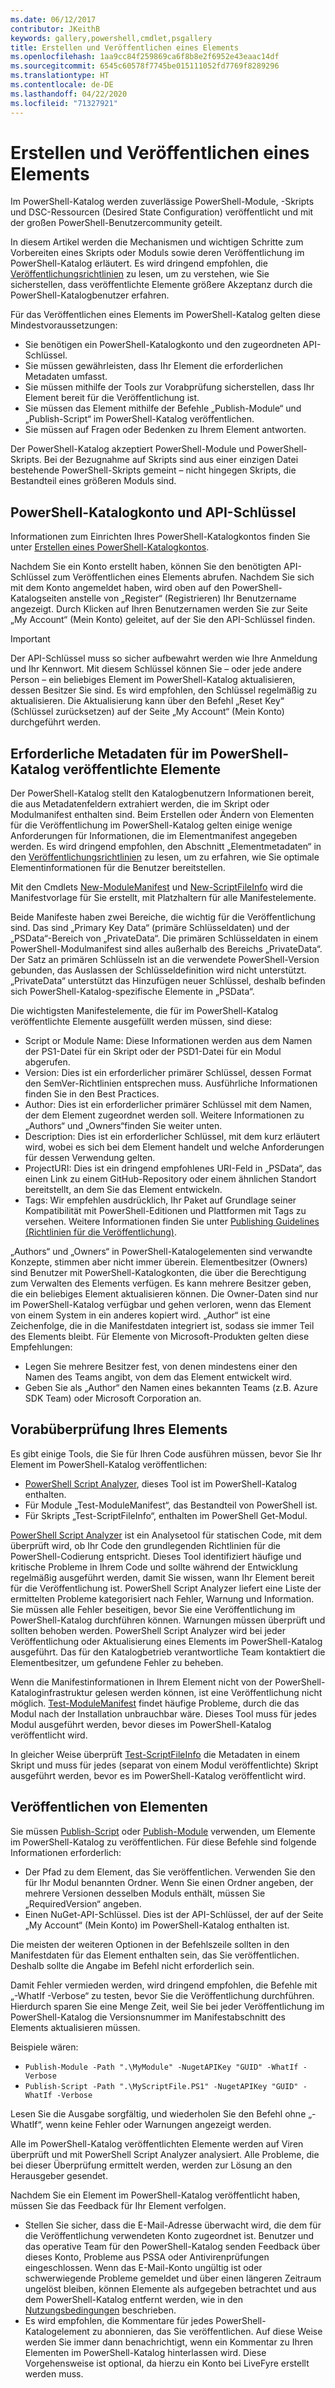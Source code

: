```yaml
---
ms.date: 06/12/2017
contributor: JKeithB
keywords: gallery,powershell,cmdlet,psgallery
title: Erstellen und Veröffentlichen eines Elements
ms.openlocfilehash: 1aa9cc84f259869ca6f8b8e2f6952e43eaac14df
ms.sourcegitcommit: 6545c60578f7745be015111052fd7769f8289296
ms.translationtype: HT
ms.contentlocale: de-DE
ms.lasthandoff: 04/22/2020
ms.locfileid: "71327921"
---
```

# <a name="creating-and-publishing-an-item"></a>Erstellen und Veröffentlichen eines Elements

Im PowerShell-Katalog werden zuverlässige PowerShell-Module, -Skripts und DSC-Ressourcen (Desired State Configuration) veröffentlicht und mit der großen PowerShell-Benutzercommunity geteilt.

In diesem Artikel werden die Mechanismen und wichtigen Schritte zum Vorbereiten eines Skripts oder Moduls sowie deren Veröffentlichung im PowerShell-Katalog erläutert. Es wird dringend empfohlen, die [Veröffentlichungsrichtlinien](../../concepts/publishing-guidelines.md) zu lesen, um zu verstehen, wie Sie sicherstellen, dass veröffentlichte Elemente größere Akzeptanz durch die PowerShell-Katalogbenutzer erfahren.

Für das Veröffentlichen eines Elements im PowerShell-Katalog gelten diese Mindestvoraussetzungen:

- Sie benötigen ein PowerShell-Katalogkonto und den zugeordneten API-Schlüssel.
- Sie müssen gewährleisten, dass Ihr Element die erforderlichen Metadaten umfasst.
- Sie müssen mithilfe der Tools zur Vorabprüfung sicherstellen, dass Ihr Element bereit für die Veröffentlichung ist.
- Sie müssen das Element mithilfe der Befehle „Publish-Module“ und „Publish-Script“ im PowerShell-Katalog veröffentlichen.
- Sie müssen auf Fragen oder Bedenken zu Ihrem Element antworten.

Der PowerShell-Katalog akzeptiert PowerShell-Module und PowerShell-Skripts. Bei der Bezugnahme auf Skripts sind aus einer einzigen Datei bestehende PowerShell-Skripts gemeint – nicht hingegen Skripts, die Bestandteil eines größeren Moduls sind.

## <a name="powershell-gallery-account-and-api-key"></a>PowerShell-Katalogkonto und API-Schlüssel

Informationen zum Einrichten Ihres PowerShell-Katalogkontos finden Sie unter [Erstellen eines PowerShell-Katalogkontos](creating-an-account.md).

Nachdem Sie ein Konto erstellt haben, können Sie den benötigten API-Schlüssel zum Veröffentlichen eines Elements abrufen. Nachdem Sie sich mit dem Konto angemeldet haben, wird oben auf den PowerShell-Katalogseiten anstelle von „Register“ (Registrieren) Ihr Benutzername angezeigt. Durch Klicken auf Ihren Benutzernamen werden Sie zur Seite „My Account“ (Mein Konto) geleitet, auf der Sie den API-Schlüssel finden.

> [!IMPORTANT]
> Der API-Schlüssel muss so sicher aufbewahrt werden wie Ihre Anmeldung und Ihr Kennwort. Mit diesem Schlüssel können Sie – oder jede andere Person – ein beliebiges Element im PowerShell-Katalog aktualisieren, dessen Besitzer Sie sind. Es wird empfohlen, den Schlüssel regelmäßig zu aktualisieren. Die Aktualisierung kann über den Befehl „Reset Key“ (Schlüssel zurücksetzen) auf der Seite „My Account“ (Mein Konto) durchgeführt werden.

## <a name="required-metadata-for-items-published-to-the-powershell-gallery"></a>Erforderliche Metadaten für im PowerShell-Katalog veröffentlichte Elemente

Der PowerShell-Katalog stellt den Katalogbenutzern Informationen bereit, die aus Metadatenfeldern extrahiert werden, die im Skript oder Modulmanifest enthalten sind. Beim Erstellen oder Ändern von Elementen für die Veröffentlichung im PowerShell-Katalog gelten einige wenige Anforderungen für Informationen, die im Elementmanifest angegeben werden. Es wird dringend empfohlen, den Abschnitt „Elementmetadaten“ in den [Veröffentlichungsrichtlinien](../../concepts/publishing-guidelines.md) zu lesen, um zu erfahren, wie Sie optimale Elementinformationen für die Benutzer bereitstellen.

Mit den Cmdlets [New-ModuleManifest](/powershell/module/microsoft.powershell.core/new-modulemanifest) und [New-ScriptFileInfo](/powershell/module/PowerShellGet/New-ScriptFileInfo) wird die Manifestvorlage für Sie erstellt, mit Platzhaltern für alle Manifestelemente.

Beide Manifeste haben zwei Bereiche, die wichtig für die Veröffentlichung sind. Das sind „Primary Key Data“ (primäre Schlüsseldaten) und der „PSData“-Bereich von „PrivateData“. Die primären Schlüsseldaten in einem PowerShell-Modulmanifest sind alles außerhalb des Bereichs „PrivateData“. Der Satz an primären Schlüsseln ist an die verwendete PowerShell-Version gebunden, das Auslassen der Schlüsseldefinition wird nicht unterstützt. „PrivateData“ unterstützt das Hinzufügen neuer Schlüssel, deshalb befinden sich PowerShell-Katalog-spezifische Elemente in „PSData“.

Die wichtigsten Manifestelemente, die für im PowerShell-Katalog veröffentlichte Elemente ausgefüllt werden müssen, sind diese:

- Script or Module Name: Diese Informationen werden aus dem Namen der PS1-Datei für ein Skript oder der PSD1-Datei für ein Modul abgerufen.
- Version: Dies ist ein erforderlicher primärer Schlüssel, dessen Format den SemVer-Richtlinien entsprechen muss. Ausführliche Informationen finden Sie in den Best Practices.
- Author: Dies ist ein erforderlicher primärer Schlüssel mit dem Namen, der dem Element zugeordnet werden soll. Weitere Informationen zu „Authors“ und „Owners“finden Sie weiter unten.
- Description: Dies ist ein erforderlicher Schlüssel, mit dem kurz erläutert wird, wobei es sich bei dem Element handelt und welche Anforderungen für dessen Verwendung gelten.
- ProjectURI: Dies ist ein dringend empfohlenes URI-Feld in „PSData“, das einen Link zu einem GitHub-Repository oder einem ähnlichen Standort bereitstellt, an dem Sie das Element entwickeln.
- Tags: Wir empfehlen ausdrücklich, Ihr Paket auf Grundlage seiner Kompatibilität mit PowerShell-Editionen und Plattformen mit Tags zu versehen. Weitere Informationen finden Sie unter [Publishing Guidelines (Richtlinien für die Veröffentlichung)](../../concepts/publishing-guidelines.md#tag-your-package-with-the-compatible-pseditions-and-platforms).

„Authors“ und „Owners“ in PowerShell-Katalogelementen sind verwandte Konzepte, stimmen aber nicht immer überein. Elementbesitzer (Owners) sind Benutzer mit PowerShell-Katalogkonten, die über die Berechtigung zum Verwalten des Elements verfügen. Es kann mehrere Besitzer geben, die ein beliebiges Element aktualisieren können. Die Owner-Daten sind nur im PowerShell-Katalog verfügbar und gehen verloren, wenn das Element von einem System in ein anderes kopiert wird. „Author“ ist eine Zeichenfolge, die in die Manifestdaten integriert ist, sodass sie immer Teil des Elements bleibt. Für Elemente von Microsoft-Produkten gelten diese Empfehlungen:

- Legen Sie mehrere Besitzer fest, von denen mindestens einer den Namen des Teams angibt, von dem das Element entwickelt wird.
- Geben Sie als „Author“ den Namen eines bekannten Teams (z.B. Azure SDK Team) oder Microsoft Corporation an.

## <a name="pre-validate-your-item"></a>Vorabüberprüfung Ihres Elements

Es gibt einige Tools, die Sie für Ihren Code ausführen müssen, bevor Sie Ihr Element im PowerShell-Katalog veröffentlichen:

- [PowerShell Script Analyzer](https://www.powershellgallery.com/packages/PSScriptAnalyzer/), dieses Tool ist im PowerShell-Katalog enthalten.
- Für Module „Test-ModuleManifest“, das Bestandteil von PowerShell ist.
- Für Skripts „Test-ScriptFileInfo“, enthalten im PowerShell Get-Modul.

[PowerShell Script Analyzer](https://www.powershellgallery.com/packages/PSScriptAnalyzer/) ist ein Analysetool für statischen Code, mit dem überprüft wird, ob Ihr Code den grundlegenden Richtlinien für die PowerShell-Codierung entspricht. Dieses Tool identifiziert häufige und kritische Probleme in Ihrem Code und sollte während der Entwicklung regelmäßig ausgeführt werden, damit Sie wissen, wann Ihr Element bereit für die Veröffentlichung ist. PowerShell Script Analyzer liefert eine Liste der ermittelten Probleme kategorisiert nach Fehler, Warnung und Information. Sie müssen alle Fehler beseitigen, bevor Sie eine Veröffentlichung im PowerShell-Katalog durchführen können. Warnungen müssen überprüft und sollten behoben werden. PowerShell Script Analyzer wird bei jeder Veröffentlichung oder Aktualisierung eines Elements im PowerShell-Katalog ausgeführt. Das für den Katalogbetrieb verantwortliche Team kontaktiert die Elementbesitzer, um gefundene Fehler zu beheben.

Wenn die Manifestinformationen in Ihrem Element nicht von der PowerShell-Kataloginfrastruktur gelesen werden können, ist eine Veröffentlichung nicht möglich. [Test-ModuleManifest](/powershell/module/microsoft.powershell.core/test-modulemanifest) findet häufige Probleme, durch die das Modul nach der Installation unbrauchbar wäre. Dieses Tool muss für jedes Modul ausgeführt werden, bevor dieses im PowerShell-Katalog veröffentlicht wird.

In gleicher Weise überprüft [Test-ScriptFileInfo](/powershell/module/PowerShellGet/test-scriptfileinfo) die Metadaten in einem Skript und muss für jedes (separat von einem Modul veröffentlichte) Skript ausgeführt werden, bevor es im PowerShell-Katalog veröffentlicht wird.

## <a name="publishing-items"></a>Veröffentlichen von Elementen

Sie müssen [Publish-Script](/powershell/module/PowerShellGet/publish-script) oder [Publish-Module](/powershell/module/PowerShellGet/publish-module) verwenden, um Elemente im PowerShell-Katalog zu veröffentlichen. Für diese Befehle sind folgende Informationen erforderlich:

- Der Pfad zu dem Element, das Sie veröffentlichen. Verwenden Sie den für Ihr Modul benannten Ordner. Wenn Sie einen Ordner angeben, der mehrere Versionen desselben Moduls enthält, müssen Sie „RequiredVersion“ angeben.
- Einen NuGet-API-Schlüssel. Dies ist der API-Schlüssel, der auf der Seite „My Account“ (Mein Konto) im PowerShell-Katalog enthalten ist.

Die meisten der weiteren Optionen in der Befehlszeile sollten in den Manifestdaten für das Element enthalten sein, das Sie veröffentlichen. Deshalb sollte die Angabe im Befehl nicht erforderlich sein.

Damit Fehler vermieden werden, wird dringend empfohlen, die Befehle mit „-WhatIf -Verbose“ zu testen, bevor Sie die Veröffentlichung durchführen. Hierdurch sparen Sie eine Menge Zeit, weil Sie bei jeder Veröffentlichung im PowerShell-Katalog die Versionsnummer im Manifestabschnitt des Elements aktualisieren müssen.

Beispiele wären:

* `Publish-Module -Path ".\MyModule" -NugetAPIKey "GUID" -WhatIf -Verbose`
* `Publish-Script -Path ".\MyScriptFile.PS1" -NugetAPIKey "GUID" -WhatIf -Verbose`

Lesen Sie die Ausgabe sorgfältig, und wiederholen Sie den Befehl ohne „-WhatIf“, wenn keine Fehler oder Warnungen angezeigt werden.

Alle im PowerShell-Katalog veröffentlichten Elemente werden auf Viren überprüft und mit PowerShell Script Analyzer analysiert. Alle Probleme, die bei dieser Überprüfung ermittelt werden, werden zur Lösung an den Herausgeber gesendet.

Nachdem Sie ein Element im PowerShell-Katalog veröffentlicht haben, müssen Sie das Feedback für Ihr Element verfolgen.

- Stellen Sie sicher, dass die E-Mail-Adresse überwacht wird, die dem für die Veröffentlichung verwendeten Konto zugeordnet ist. Benutzer und das operative Team für den PowerShell-Katalog senden Feedback über dieses Konto, Probleme aus PSSA oder Antivirenprüfungen eingeschlossen. Wenn das E-Mail-Konto ungültig ist oder schwerwiegende Probleme gemeldet und über einen längeren Zeitraum ungelöst bleiben, können Elemente als aufgegeben betrachtet und aus dem PowerShell-Katalog entfernt werden, wie in den [Nutzungsbedingungen](https://www.powershellgallery.com/policies/Terms) beschrieben.
- Es wird empfohlen, die Kommentare für jedes PowerShell-Katalogelement zu abonnieren, das Sie veröffentlichen. Auf diese Weise werden Sie immer dann benachrichtigt, wenn ein Kommentar zu Ihren Elementen im PowerShell-Katalog hinterlassen wird. Diese Vorgehensweise ist optional, da hierzu ein Konto bei LiveFyre erstellt werden muss.
